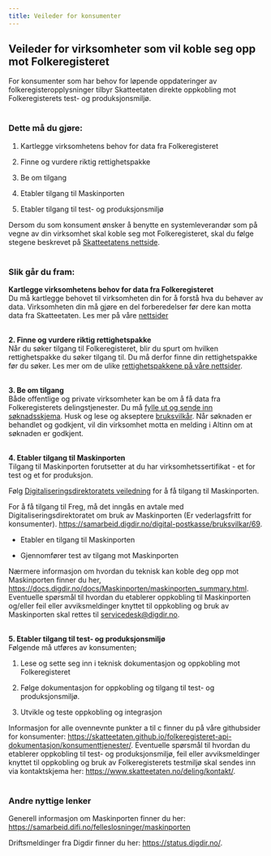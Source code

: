 ```yaml
---
title: Veileder for konsumenter
---
```


## Veileder for virksomheter som vil koble seg opp mot Folkeregisteret

For konsumenter som har behov for løpende oppdateringer av folkeregisteropplysninger tilbyr Skatteetaten direkte oppkobling mot Folkeregisterets test- og produksjonsmiljø.<br/><br/> 

 ### Dette må du gjøre:

1.	Kartlegge virksomhetens behov for data fra Folkeregisteret

2.	Finne og vurdere riktig rettighetspakke

2.	Be om tilgang

4.	Etabler tilgang til Maskinporten 

5.	Etabler tilgang til test- og produksjonsmiljø

Dersom du som konsument ønsker å benytte en systemleverandør som på vegne av din virksomhet skal koble seg mot Folkeregisteret, skal du følge stegene beskrevet på [Skatteetatens nettside](https://www.skatteetaten.no/deling/folkeregisteret/intro/). 
<br/><br/>

### Slik går du fram:

<b> Kartlegge virksomhetens behov for data fra Folkeregisteret </b>  
Du må kartlegge behovet til virksomheten din for å forstå hva du behøver av data. Virksomheten din må gjøre en del forberedelser før dere kan motta data fra Skatteetaten. Les mer på våre [nettsider](https://www.skatteetaten.no/deling/folkeregisteret/intro/kartlegg/) <br/><br/>

<b> 2. Finne og vurdere riktig rettighetspakke </b><br>
Når du søker tilgang til Folkeregisteret, blir du spurt om hvilken rettighetspakke du søker tilgang til. Du må derfor finne din rettighetspakke før du søker. 
Les mer om de ulike [rettighetspakkene på våre nettsider](https://www.skatteetaten.no/deling/folkeregisteret/intro/finne-data/).
<br/><br/>

<b> 3. Be om tilgang </b><br>
Både offentlige og private virksomheter kan be om å få data fra Folkeregisterets delingstjenester. Du må [fylle ut og sende inn søknadsskjema](https://www.altinn.no/skjemaoversikt/skatteetaten/soknad-om-tilgang-til-folkeregisteropplysninger/). Husk og lese og akseptere [bruksvilkår](https://www.skatteetaten.no/person/folkeregister/om/modernisering/bruksvilkar/).
Når søknaden er behandlet og godkjent, vil din virksomhet motta en melding i Altinn om at søknaden er godkjent. <br/><br/>

<b> 4. Etabler tilgang til Maskinporten </b><br>
Tilgang til Maskinporten forutsetter at du har virksomhetssertifikat - et for test og et for produksjon.

Følg [Digitaliseringsdirektoratets veiledning](https://samarbeid.digdir.no/maskinporten/ta-i-bruk-maskinporten/97) for å få tilgang til Maskinporten.

For å få tilgang til Freg, må det inngås en avtale med Digitaliseringsdirektoratet om bruk av Maskinporten (Er vederlagsfritt for konsumenter). https://samarbeid.digdir.no/digital-postkasse/bruksvilkar/69. 

*	Etabler en tilgang til Maskinporten

*	Gjennomfører test av tilgang mot Maskinporten

Nærmere informasjon om hvordan du teknisk kan koble deg opp mot Maskinporten finner du her, https://docs.digdir.no/docs/Maskinporten/maskinporten_summary.html. Eventuelle spørsmål til hvordan du etablerer oppkobling til Maskinporten og/eller feil eller avviksmeldinger knyttet til oppkobling og bruk av Maskinporten skal rettes til servicedesk@digdir.no. <br/><br/>

<b> 5. Etabler tilgang til test- og produksjonsmiljø</b><br>
Følgende må utføres av konsumenten;

1.	Lese og sette seg inn i teknisk dokumentasjon og oppkobling mot Folkeregisteret

2.	Følge dokumentasjon for oppkobling og tilgang til test- og produksjonsmiljø.

3.	Utvikle og teste oppkobling og integrasjon

Informasjon for alle ovennevnte punkter a til c finner du på våre githubsider for konsumenter: https://skatteetaten.github.io/folkeregisteret-api-dokumentasjon/konsumenttjenester/. Eventuelle spørsmål til hvordan du etablerer oppkobling til test- og produksjonsmiljø, feil eller avviksmeldinger knyttet til oppkobling og bruk av Folkeregisterets testmiljø skal sendes inn via kontaktskjema her: https://www.skatteetaten.no/deling/kontakt/. <br/><br/>

### Andre nyttige lenker

Generell informasjon om Maskinporten finner du her: https://samarbeid.difi.no/felleslosninger/maskinporten

Driftsmeldinger fra Digdir finner du her: https://status.digdir.no/.
